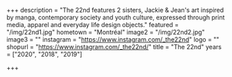 +++
description = "The 22nd features 2 sisters, Jackie & Jean's art inspired by manga, contemporary society and youth culture, expressed through print media, apparel and everyday life design objects."
featured = "/img/22nd1.jpg"
hometown = "Montréal"
image2 = "/img/22nd2.jpg"
image3 = ""
instagram = "https://www.instagram.com/_the22nd"
logo = ""
shopurl = "https://www.instagram.com/_the22nd/"
title = "The 22nd"
years = ["2020", "2018", "2019"]

+++
